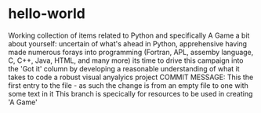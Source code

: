 # hello-world
Working collection of items related to Python and specifically A Game
a bit about yourself: uncertain of what's ahead in Python, apprehensive 
having made numerous forays into programming (Fortran, APL, assemby
language, C, C++, Java, HTML, and many more) its time to drive this
campaign into the 'Got it' column by developing a reasonable understanding
of what it takes to code a robust visual anyalyics project
COMMIT MESSAGE: This the first entry to the file - as such the change
is from an empty file to one with some text in it
This branch is specically for resources to be used in creating 'A Game'
